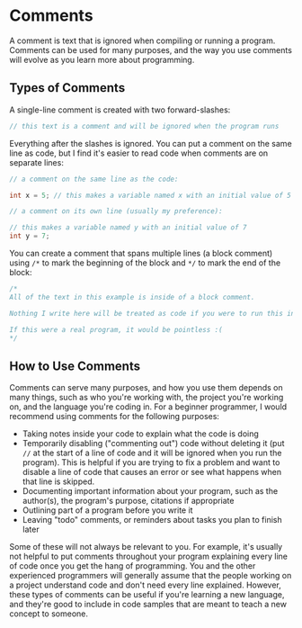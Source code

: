 # Comments

A comment is text that is ignored when compiling or running a program. Comments
can be used for many purposes, and the way you use comments will evolve as you
learn more about programming.

## Types of Comments

A single-line comment is created with two forward-slashes:

```java
// this text is a comment and will be ignored when the program runs
```

Everything after the slashes is ignored. You can put a comment on the same line
as code, but I find it's easier to read code when comments are on separate
lines:

```java
// a comment on the same line as the code:

int x = 5; // this makes a variable named x with an initial value of 5

// a comment on its own line (usually my preference):

// this makes a variable named y with an initial value of 7
int y = 7;
```

You can create a comment that spans multiple lines (a block comment) using `/*`
to mark the beginning of the block and `*/` to mark the end of the block:

```java
/*
All of the text in this example is inside of a block comment.

Nothing I write here will be treated as code if you were to run this in jshell.

If this were a real program, it would be pointless :(
*/
```

## How to Use Comments

Comments can serve many purposes, and how you use them depends on many things,
such as who you're working with, the project you're working on, and the language
you're coding in. For a beginner programmer, I would recommend using comments
for the following purposes:
- Taking notes inside your code to explain what the code is doing
- Temporarily disabling ("commenting out") code without deleting it (put `//` at
the start of a line of code and it will be ignored when you run the program).
This is helpful if you are trying to fix a problem and want to disable a line of
code that causes an error or see what happens when that line is skipped.
- Documenting important information about your program, such as the author(s),
the program's purpose, citations if appropriate
- Outlining part of a program before you write it
- Leaving "todo" comments, or reminders about tasks you plan to finish later

Some of these will not always be relevant to you. For example, it's usually not
helpful to put comments throughout your program explaining every line of code
once you get the hang of programming.
You and the other experienced programmers will generally assume that the people
working on a project understand code and don't need every line explained.
However, these types of comments can be useful if you're learning a new
language, and they're good to include in code samples that are meant to teach
a new concept to someone.
